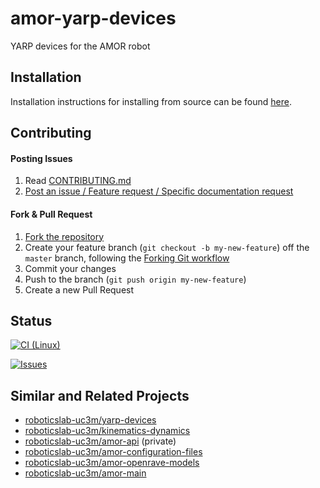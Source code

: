 # amor-yarp-devices

YARP devices for the AMOR robot

## Installation

Installation instructions for installing from source can be found [here](doc/amor-yarp-devices-install.md).

## Contributing

#### Posting Issues

1. Read [CONTRIBUTING.md](CONTRIBUTING.md)
2. [Post an issue / Feature request / Specific documentation request](https://github.com/roboticslab-uc3m/amor-yarp-devices/issues)

#### Fork & Pull Request

1. [Fork the repository](https://github.com/roboticslab-uc3m/amor-yarp-devices/fork)
2. Create your feature branch (`git checkout -b my-new-feature`) off the `master` branch, following the [Forking Git workflow](https://www.atlassian.com/git/tutorials/comparing-workflows/forking-workflow)
3. Commit your changes
4. Push to the branch (`git push origin my-new-feature`)
5. Create a new Pull Request

## Status

[![CI (Linux)](https://github.com/roboticslab-uc3m/amor-yarp-devices/workflows/Continuous%20Integration/badge.svg)](https://github.com/roboticslab-uc3m/amor-yarp-devices/actions)

[![Issues](https://img.shields.io/github/issues/roboticslab-uc3m/amor-yarp-devices.svg?label=Issues)](https://github.com/roboticslab-uc3m/amor-yarp-devices/issues)

## Similar and Related Projects

- [roboticslab-uc3m/yarp-devices](https://github.com/roboticslab-uc3m/yarp-devices)
- [roboticslab-uc3m/kinematics-dynamics](https://github.com/roboticslab-uc3m/kinematics-dynamics)
- [roboticslab-uc3m/amor-api](https://github.com/roboticslab-uc3m/amor-api) (private)
- [roboticslab-uc3m/amor-configuration-files](https://github.com/roboticslab-uc3m/amor-configuration-files)
- [roboticslab-uc3m/amor-openrave-models](https://github.com/roboticslab-uc3m/amor-openrave-models)
- [roboticslab-uc3m/amor-main](https://github.com/roboticslab-uc3m/amor-main)
